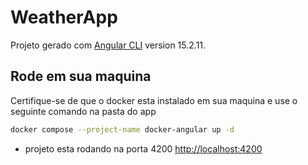 # WeatherApp

Projeto gerado com [Angular CLI](https://github.com/angular/angular-cli) version 15.2.11.

## Rode em sua maquina
Certifique-se de que o docker esta instalado em sua maquina e use o seguinte comando na pasta do app
```` bash
docker compose --project-name docker-angular up -d
````
- projeto esta rodando na porta 4200 [http://localhost:4200](http://localhost:4200)